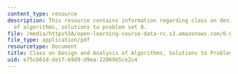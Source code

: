 ```yaml
---
content_type: resource
description: This resource contains information regarding class on design and analysis
  of algorithms, solutions to problem set 8.
file: /media/https%3A/open-learning-course-data-rc.s3.amazonaws.com/6-046j-design-and-analysis-of-algorithms-spring-2015/e75cb61dde1769d9d9ea22069b5ce2c4_MIT6_046JS15_pset8sols.pdf
file_type: application/pdf
resourcetype: Document
title: Class on Design and Analysis of Algorithms, Solutions to Problem Set 8
uid: e75cb61d-de17-69d9-d9ea-22069b5ce2c4
---
```


